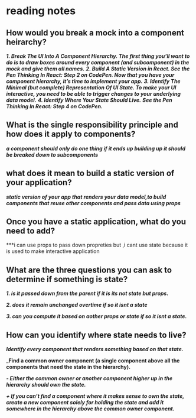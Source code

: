 # reading notes

## How would you break a mock into a component heirarchy?

***1. Break The UI Into A Component Hierarchy. The first thing you’ll want to do is to draw boxes around every component (and subcomponent) in the mock and give them all names.***
***2. Build A Static Version in React. See the Pen Thinking In React: Step 2 on CodePen. Now that you have your component hierarchy, it’s time to implement your app.***
***3. Identify The Minimal (but complete) Representation Of UI State. To make your UI interactive, you need to be able to trigger changes to your underlying data model.***
***4. Identify Where Your State Should Live.***
***See the Pen Thinking In React: Step 4 on CodePen.***

## What is the single responsibility principle and how does it apply to components?

***a component should only do one thing if it ends up building up it should be breaked down to subcomponents***

## what does it mean to build a static version of your application?

***static version of your app that renders your data model,to build components that reuse other components and pass data using props***

## Once you have a static application, what do you need to add?
***i can use props to pass down propreties but ,i cant use state because it is used to make interactive application

## What are the three questions you can ask to determine if something is state?
***1. is it passed down from the parent if it is its not state but props.***

***2. does it remain unchanged overtime if so it isnt a state***

***3. can you compute it based on aother props or state if so it isnt a state.***

## How can you identify where state needs to live?

***Identify every component that renders something based on that state.***

___Find a common owner component (a single component above all the components that need the state in the hierarchy).__

***- Either the common owner or another component higher up in the hierarchy should own the state.***

***+ If you can’t find a component where it makes sense to own the state, create a new component solely for holding the state and add it somewhere in the hierarchy above the common owner component.***
